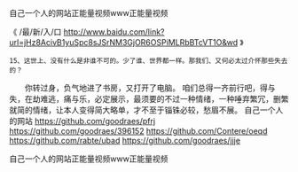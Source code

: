 
自己一个人的网站正能量视频www正能量视频




《 /最/新/入/口  http://www.baidu.com/link?url=jHz8AcivB1yuSpc8sJSrNM3GjOR6OSPiMLRbBTcVT1O&wd 》




	15、这世上、没有什么是非谁不可的。少了谁、世界都一样。那我们、又何必太过介怀那些失去的？
　　你转过身，负气地进了书房，又打开了电脑。
咱们总得一齐前行吧，得与失，在劫难逃，痛与乐，必定展示，最须要的不过一种情绪，一种唾弃繁冗，删繁就简的情绪，让本人变得简大略单，才不至于锱铢必较，愁眉不展。
自己一个人的网站
https://github.com/goodraes/pfrj
https://github.com/goodraes/396152
https://github.com/Contere/oeqd
https://github.com/rabte/ubad
https://github.com/goodraes/jjje





自己一个人的网站正能量视频www正能量视频
